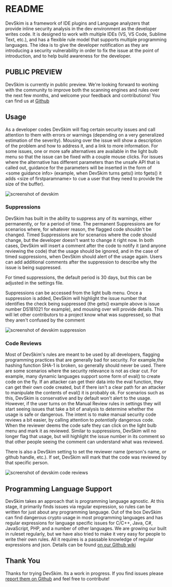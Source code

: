 # README

DevSkim is a framework of IDE plugins and Language analyzers that provide inline security analysis in the dev environment as the developer writes code. It is designed to work with multiple IDEs (VS, VS Code, Sublime Text, etc.), and has a flexible rule model that supports multiple programming languages. The idea is to give the developer notification as they are introducing a security vulnerability in order to fix the issue at the point of introduction, and to help build awareness for the developer.

## PUBLIC PREVIEW

DevSkim is currently in public preview. We're looking forward to working with the community to improve both the scanning engines and rules over the next few months, and welcome your feedback and contributions! You can find us at [Github](https://github.com/Microsoft/DevSkim)

## Usage

As a developer codes DevSkim will flag certain security issues and call attention to them with errors or warnings (depending on a very generalized estimation of the severity).  Mousing over the issue will show a description of the problem and how to address it, and a link to more information.  For some issues, one or more safe alternatives are available in the light bulb menu so that the issue can be fixed with a couple mouse clicks.  For issues where the alternative has different parameters than the unsafe API that is called out, guidance for the parameters will be inserted in the form of \<some guidance info\>  (example, when DevSkim turns gets() into fgets() it adds \<size of firstparamname\> to cue a user that they need to provide the size of the buffer).

![screenshot of devskim](https://github.com/Microsoft/DevSkim-VSCode-Plugin/raw/master/vsc-example.gif)

### Suppressions

DevSkim has built in the ability to suppress any of its warnings, either permanently, or for a period of time.  The permanent Suppressions are for scenarios where, for whatever reason, the flagged code shouldn't be changed.  Timed Suppressions are for scenarios where the code should change, but the developer doesn't want to change it right now.  In both cases, DevSkim will insert a comment after the code to notify it (and anyone reviewing the code) that the usage should be ignored, and in the case of timed suppressions, when DevSkim should alert of the usage again.  Users can add additional comments after the suppression to describe why the issue is being suppressed.

For timed suppressions, the default period is 30 days, but this can be adjusted in the settings file.

Suppressions can be accessed from the light bulb menu.  Once a suppression is added, DevSkim will highlight the issue number that identifies the check being suppressed (the gets() example above is issue number DS181021 for example), and mousing over will provide details.  This will let other contributors to a project know what was suppressed, so that they aren't confused by the comment

![screenshot of devskim suppression](https://github.com/Microsoft/DevSkim-VSCode-Plugin/raw/master/vsc-suppression-example.png)

### Code Reviews

Most of DevSkim's rules are meant to be used by all developers, flagging programming practices that are generally bad for security.  For example,the hashing function SHA-1 is broken, so generally should never be used.  There are some scenarios where the security relevance is not as clear cut.  For example, many dynamic languages support some form of eval() to create code on the fly.  If an
attacker can get their data into the eval function, they can get their own code created, but if there isn't a clear path for an attacker to manipulate the contents of eval() it is probably ok.  For scenarios such as this, DevSkim is conservative and by default won't alert to the usage.  However, if the user turns on the Manual Review rules in settings they will start seeing issues that take a bit of analysis to determine whether the usage is safe or dangerous.  The intent is to make manual security code reviews a bit easier, by calling attention to *potentially* dangerous code.  When the reviewer deems the code safe they can click on the light bulb menu and mark it as reviewed. Similar to suppressions, DevSkim will no longer flag that usage, but will highlight the issue number in its comment so that other people seeing the comment can understand what was reviewed.

There is also a DevSkim setting to set the reviewer name (person's name, or github handle, etc.).  If set, DevSkim will mark that the code was reviewed by that specific person.

![screenshot of devskim code reviews](https://github.com/Microsoft/DevSkim-VSCode-Plugin/raw/master/vsc-review-example.png)

## Programming Language Support

DevSkim takes an approach that is programming language agnostic.  At this stage, it primarily finds issues via regular expression, so rules can be written for just about any programming language.  Out of the box DevSkim can find dangerous crypto usage in most programming languages and has regular expressions for language specific issues for C/C++, Java, C#, JavaScript, PHP, and a number of other languages.  We are growing  our built in ruleset regularly, but we have also tried to make it very easy for people to write their own rules.  All it requires is a passable knowledge of regular expressions and json.  Details can be found [on our Github wiki](https://github.com/Microsoft/DevSkim/wiki/Writing-Rules)

## Thank You

Thanks for trying DevSkim.  Its a work in progress.  If you find issues please [report them on Github](https://github.com/Microsoft/DevSkim-VSCode-Plugin/) and feel free to contribute!
